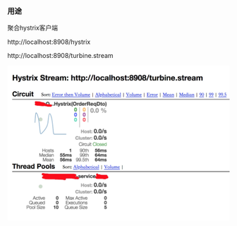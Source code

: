### 用途

聚合hystrix客户端

http://localhost:8908/hystrix

http://localhost:8908/turbine.stream

![集群监控图片](../doc/image/turbine.png)